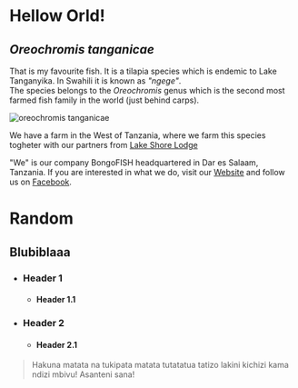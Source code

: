# Hellow Orld!

## _Oreochromis tanganicae_

That is my favourite fish. It is a tilapia species which is endemic to Lake Tanganyika. In Swahili it is known as *"ngege"*.   
The species belongs to the _Oreochromis_ genus which is the second most farmed fish family in the world (just behind carps).

![_oreochromis tanganicae_](https://upload.wikimedia.org/wikipedia/commons/7/7e/Oreochromis_tanganicae_%28G%C3%BCnther%29.jpg)

We have a farm in the West of Tanzania, where we farm this species togheter with our partners from [Lake Shore Lodge](https://lakeshoretz.com/)

"We" is our company BongoFISH headquartered in Dar es Salaam, Tanzania. If you are interested in what we do, visit our [Website](www.bongofish.net) and follow us on [Facebook](https://www.facebook.com/BongoFishTanzania/).


# Random

## Blubiblaaa
* ### Header 1
  * #### Header 1.1
* ### Header 2
  * #### Header 2.1

> Hakuna matata na tukipata matata tutatatua tatizo lakini kichizi kama ndizi mbivu!
> Asanteni sana!
